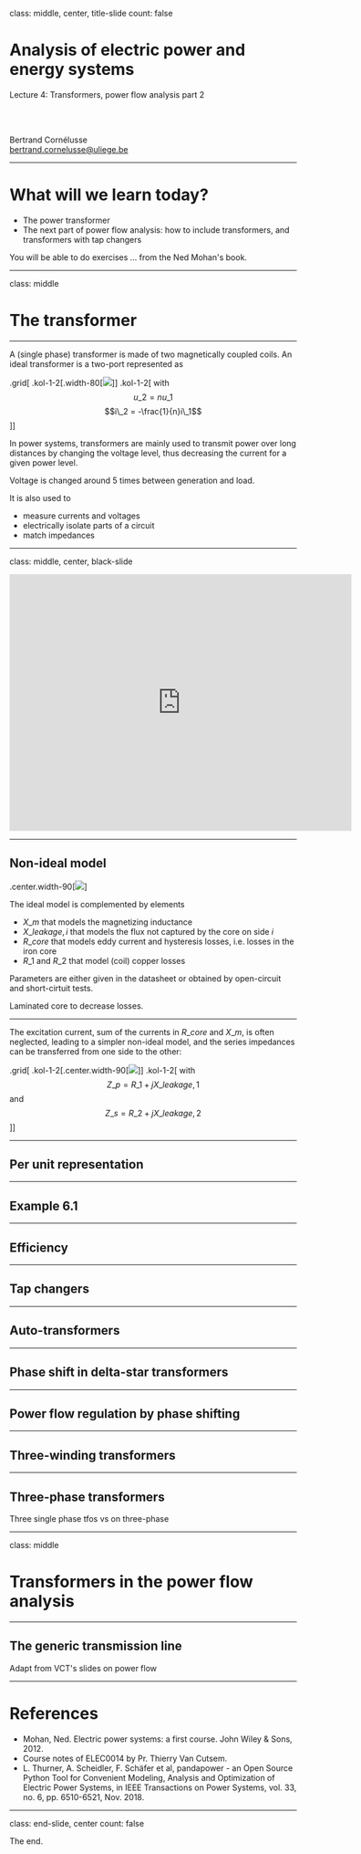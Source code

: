 class: middle, center, title-slide
count: false

# Analysis of electric power and energy systems

Lecture 4: Transformers, power flow analysis part 2

<br><br>

Bertrand Cornélusse<br>
[bertrand.cornelusse@uliege.be](mailto:bertrand.cornelusse@uliege.be)


---

# What will we learn today?

- The power transformer
- The next part of power flow analysis: how to include transformers, and transformers with tap changers

You will be able to do exercises ... from the Ned Mohan's book.

---

class: middle

# The transformer

---

A (single phase) transformer is made of two magnetically coupled coils. An ideal transformer is a two-port represented as 

.grid[
.kol-1-2[.width-80[![](figures/ideal_transformer.png)]]
.kol-1-2[
with
$$u\_2  = n u\_1$$ 
$$i\_2  = -\frac{1}{n}i\_1$$
]]


In power systems, transformers are mainly used to transmit power over long distances by changing the voltage level, thus decreasing the current for a given power level.

Voltage is changed around 5 times between generation and load.

It is also used to 
 
- measure currents and voltages
- electrically isolate parts of a circuit
- match impedances

---

class: middle, center, black-slide

<iframe width="600" height="450" src="https://www.youtube.com/embed/vh_aCAHThTQ" frameborder="0" allowfullscreen></iframe>

---

## Non-ideal model

.center.width-90[![](figures/non-ideal-transformer.png)]

The ideal model is complemented by elements 
- $X\_m$ that models the magnetizing inductance
- $X\_{leakage, i}$ that models the flux not captured by the core on side $i$
- $R\_{core}$ that models eddy current and hysteresis losses, i.e. losses in the iron core
- $R\_{1}$ and $R\_{2}$ that model (coil) copper losses

Parameters are either given in the datasheet or obtained by open-circuit and short-cirtuit tests.

Laminated core to decrease losses.

---

The excitation current, sum of the currents in $R\_{core}$ and $X\_m$, is often neglected, leading to a simpler non-ideal model, and the series impedances can be transferred from one side to the other:

.grid[
.kol-1-2[.center.width-90[![](figures/non-ideal-transformer-2.png)]]
.kol-1-2[
with $$Z\_p = R\_1 + jX\_{leakage, 1}$$ and $$Z\_s = R\_2 + jX\_{leakage, 2}$$]]

---

## Per unit representation

---

## Example 6.1

---

## Efficiency

---

## Tap changers

---

## Auto-transformers

---

## Phase shift in delta-star transformers

---

## Power flow regulation by phase shifting


---

## Three-winding transformers

---

## Three-phase transformers

Three single phase tfos vs on three-phase 


---

class: middle

# Transformers in the power flow analysis


---

## The generic transmission line

Adapt from VCT's slides on power flow

---

# References

- Mohan, Ned. Electric power systems: a first course. John Wiley & Sons, 2012.
- Course notes of ELEC0014 by Pr. Thierry Van Cutsem.
- L. Thurner, A. Scheidler, F. Schäfer et al, pandapower - an Open Source Python Tool for Convenient Modeling, Analysis and Optimization of Electric Power Systems, in IEEE Transactions on Power Systems, vol. 33, no. 6, pp. 6510-6521, Nov. 2018.

---

class: end-slide, center
count: false

The end.
